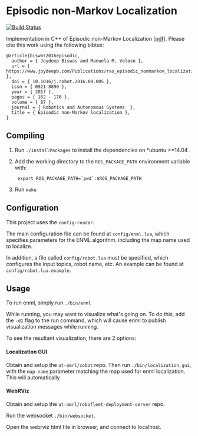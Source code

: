 # Episodic non-Markov Localization

[![Build Status](https://travis-ci.com/ut-amrl/enml.svg?token=rBLDT1qXfkKmkTerGLzY&branch=master)](https://travis-ci.com/ut-amrl/enml)

Implementation in C++ of Episodic non-Markov Localization [[pdf]](https://www.joydeepb.com/Publications/ras_episodic_nonmarkov_localization.pdf).
Please cite this work using the following bibtex:
```
@article{biswas2016episodic,
  author = { Joydeep Biswas and Manuela M. Veloso },
  url = { https://www.joydeepb.com/Publications/ras_episodic_nonmarkov_localization.pdf },
  doi = { 10.1016/j.robot.2016.09.005 },
  issn = { 0921-8890 },
  year = { 2017 },
  pages = { 162 - 176 },
  volume = { 87 },
  journal = { Robotics and Autonomous Systems  },
  title = { Episodic non-Markov localization },
}
```

## Compiling
1. Run `./InstallPackages` to install the dependencies on *ubuntu >=14.04 .
1. Add the working directory to the `ROS_PACKAGE_PATH` environment variable with:

   ```
    export ROS_PACKAGE_PATH=`pwd`:$ROS_PACKAGE_PATH
    ```
1. Run `make`

## Configuration
This project uses the `config-reader`.

The main configuration file can be found at `config/enml.lua`, which specifies parameters for the ENML algorithm. including the map name used to localize.

In addition, a file called `config/robot.lua` must be specified, which configures the input topics, robot name, etc. An example can be found at `config/robot.lua.example`.

## Usage

To run enml, simply run `./bin/enml`

While running, you may want to visualize what's going on. To do this, add the `-d1` flag to the run command, which will cause enml to publish visualization messages while running.

To see the resultant visualization, there are 2 options:
#### Localization GUI
Obtain and setup the `ut-amrl/cobot` repo.
Then run `./bin/localization_gui`, with the `map-name` parameter matching the map used for enml localization. This will automatically

#### WebRViz
Obtain and setup the `ut-amrl/robofleet-deployment-server` repo.

Run the websocket `./bin/websocket`. 

Open the webrviz html file in browser, and connect to localhost.